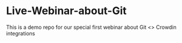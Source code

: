 # Live-Webinar-about-Git
This is a demo repo for our special first webinar about Git &lt;> Crowdin integrations
